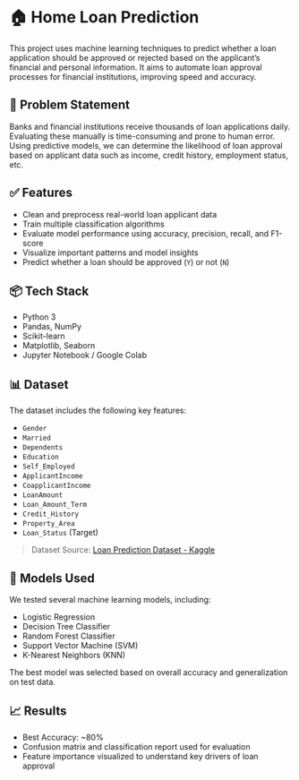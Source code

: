 # 🏠 Home Loan Prediction

This project uses machine learning techniques to predict whether a loan application should be approved or rejected based on the applicant’s financial and personal information. It aims to automate loan approval processes for financial institutions, improving speed and accuracy.

## 🧠 Problem Statement

Banks and financial institutions receive thousands of loan applications daily. Evaluating these manually is time-consuming and prone to human error. Using predictive models, we can determine the likelihood of loan approval based on applicant data such as income, credit history, employment status, etc.

## ✅ Features

- Clean and preprocess real-world loan applicant data
- Train multiple classification algorithms
- Evaluate model performance using accuracy, precision, recall, and F1-score
- Visualize important patterns and model insights
- Predict whether a loan should be approved (`Y`) or not (`N`)

## 📦 Tech Stack

- Python 3
- Pandas, NumPy
- Scikit-learn
- Matplotlib, Seaborn
- Jupyter Notebook / Google Colab

## 📊 Dataset

The dataset includes the following key features:

- `Gender`
- `Married`
- `Dependents`
- `Education`
- `Self_Employed`
- `ApplicantIncome`
- `CoapplicantIncome`
- `LoanAmount`
- `Loan_Amount_Term`
- `Credit_History`
- `Property_Area`
- `Loan_Status` (Target)

> Dataset Source: [Loan Prediction Dataset - Kaggle](https://www.kaggle.com/datasets/altruistdelhite04/loan-prediction-problem-dataset)

## 🧪 Models Used

We tested several machine learning models, including:

- Logistic Regression
- Decision Tree Classifier
- Random Forest Classifier
- Support Vector Machine (SVM)
- K-Nearest Neighbors (KNN)

The best model was selected based on overall accuracy and generalization on test data.

## 📈 Results

- Best Accuracy: ~80%
- Confusion matrix and classification report used for evaluation
- Feature importance visualized to understand key drivers of loan approval


